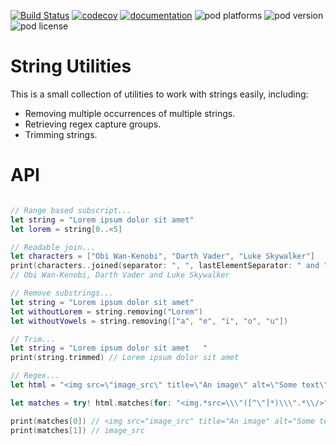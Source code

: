 [![Build Status](https://travis-ci.org/visualNACert/StringUtilities.svg?branch=master)](https://travis-ci.org/visualNACert/StringUtilities) [![codecov](https://codecov.io/gh/visualNACert/StringUtilities/branch/master/graph/badge.svg)](https://codecov.io/gh/visualNACert/StringUtilities) [![documentation](https://visualnacert.github.io/StringUtilities/bage.svg)](https://visualnacert.github.io/StringUtilities/) ![pod platforms](https://img.shields.io/cocoapods/p/StringUtilities.svg) ![pod version](https://img.shields.io/cocoapods/v/StringUtilities.svg) ![pod license](https://img.shields.io/cocoapods/l/StringUtilities.svg)

# String Utilities

This is a small collection of utilities to work with strings easily, including:

- Removing multiple occurrences of multiple strings.
- Retrieving regex capture groups.
- Trimming strings.

# API

```swift

// Range based subscript...
let string = "Lorem ipsum dolor sit amet"
let lorem = string[0..<5]

// Readable join...
let characters = ["Obi Wan-Kenobi", "Darth Vader", "Luke Skywalker"]
print(characters..joined(separator: ", ", lastElementSeparator: " and "))
// Obi Wan-Kenobi, Darth Vader and Luke Skywalker

// Remove substrings...
let string = "Lorem ipsum dolor sit amet"
let withoutLorem = string.removing("Lorem")
let withoutVowels = string.removing(["a", "e", "i", "o", "u"])

// Trim...
let string = "Lorem ipsum dolor sit amet   "
print(string.trimmed) // Lorem ipsum dolor sit amet

// Regex...
let html = "<img src=\"image_src\" title=\"An image\" alt=\"Some text\" />"

let matches = try! html.matches(for: "<img.*src=\\\"([^\"]*)\\\".*\\/>")

print(matches[0]) // <img src="image_src" title="An image" alt="Some text" />
print(matches[1]) // image_src

```
